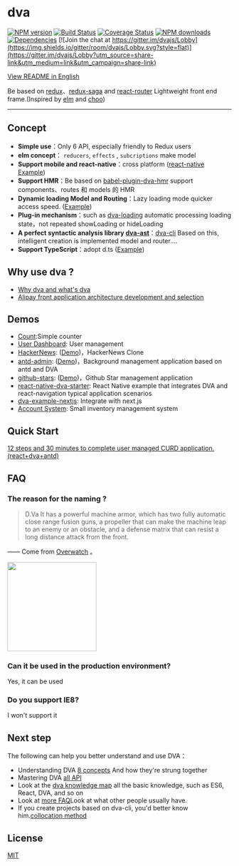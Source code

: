 # dva

[![NPM version](https://img.shields.io/npm/v/dva.svg?style=flat)](https://npmjs.org/package/dva)
[![Build Status](https://img.shields.io/travis/dvajs/dva.svg?style=flat)](https://travis-ci.org/dvajs/dva)
[![Coverage Status](https://img.shields.io/coveralls/dvajs/dva.svg?style=flat)](https://coveralls.io/r/dvajs/dva)
[![NPM downloads](http://img.shields.io/npm/dm/dva.svg?style=flat)](https://npmjs.org/package/dva)
[![Dependencies](https://david-dm.org/dvajs/dva/status.svg)](https://david-dm.org/dvajs/dva)
[![Join the chat at https://gitter.im/dvajs/Lobby](https://img.shields.io/gitter/room/dvajs/Lobby.svg?style=flat)](https://gitter.im/dvajs/Lobby?utm_source=share-link&utm_medium=link&utm_campaign=share-link)

[View README in English](README.md)

Be based on [redux](https://github.com/reactjs/redux)、[redux-saga](https://github.com/redux-saga/redux-saga) and [react-router](https://github.com/ReactTraining/react-router) Lightweight front end frame.(Inspired by [elm](http://elm-lang.org/) and [choo](https://github.com/yoshuawuyts/choo))

---

## Concept

* **Simple use**：Only 6 API, especially friendly to Redux users
* **elm concept**： `reducers`, `effects` , `subcriptions` make model
* **Support mobile and react-native**：cross platform ([react-native Example](https://github.com/sorrycc/dva-example-react-native))
* **Support HMR**：Be based on [babel-plugin-dva-hmr](https://github.com/dvajs/babel-plugin-dva-hmr) support components、routes 和 models 的 HMR
* **Dynamic loading Model and Routing**：Lazy loading mode quicker access speed. ([Example](https://github.com/dvajs/dva/blob/master/packages/dva-example-user-dashboard/src/router.js))
* **Plug-in mechanism**：such as [dva-loading](https://github.com/dvajs/dva/tree/master/packages/dva-loading) automatic processing loading state，not repeated showLoading or  hideLoading
* **A perfect syntactic analysis library [dva-ast](https://github.com/dvajs/dva-ast)**：[dva-cli](https://github.com/dvajs/dva-cli) Based on this, intelligent creation is implemented model and router....
* **Support TypeScript**：adopt d.ts ([Example](https://github.com/sorrycc/dva-boilerplate-typescript))

## Why use dva ?

* [Why dva and what's dva](https://github.com/dvajs/dva/issues/1)
* [Alipay front application architecture development and selection](https://www.github.com/sorrycc/blog/issues/6)

## Demos

* [Count](https://stackblitz.com/edit/dva-example-count):Simple counter
* [User Dashboard](https://github.com/dvajs/dva/tree/master/packages/dva-example-user-dashboard): User management
* [HackerNews](https://github.com/dvajs/dva-hackernews):  ([Demo](https://dvajs.github.io/dva-hackernews/))，HackerNews Clone
* [antd-admin](https://github.com/zuiidea/antd-admin): ([Demo](http://antd-admin.zuiidea.com/))，Background management application based on antd and DVA
* [github-stars](https://github.com/sorrycc/github-stars): ([Demo](http://sorrycc.github.io/github-stars/#/?_k=rmj86f))，Github Star management application
* [react-native-dva-starter](https://github.com/nihgwu/react-native-dva-starter): React Native example that integrates DVA and react-navigation typical application scenarios
* [dva-example-nextjs](https://github.com/dvajs/dva/tree/master/packages/dva-example-nextjs): Integrate with next.js
* [Account System](https://github.com/yvanwangl/AccountSystem.git): Small inventory management system

## Quick Start

[12 steps and 30 minutes to complete user managed CURD application. (react+dva+antd)](https://github.com/sorrycc/blog/issues/18)

## FAQ

### The reason for the naming ?

> D.Va It has a powerful machine armor, which has two fully automatic close range fusion guns, a propeller that can make the machine leap to an enemy or an obstacle, and a defense matrix that can resist a long distance attack from the front.

—— Come from [Overwatch](http://ow.blizzard.cn/heroes/dva) 。

<img src="https://zos.alipayobjects.com/rmsportal/psagSCVHOKQVqqNjjMdf.jpg" width="200" height="200" />

### Can it be used in the production environment?

Yes, it can be used

### Do you support IE8?

I won't support it

## Next step

The following can help you better understand and use DVA：

* Understanding DVA [8 concepts](https://github.com/dvajs/dva/blob/master/docs/Concepts_zh-CN.md) And how they're strung together
* Mastering DVA [ all API](https://github.com/dvajs/dva/blob/master/docs/API_zh-CN.md)
* Look at the [dva knowledge map](https://github.com/dvajs/dva-knowledgemap) all the basic knowledge, such as ES6, React, DVA, and so on
* Look at [more FAQ](https://github.com/dvajs/dva/issues?q=is%3Aissue+is%3Aclosed+label%3Afaq)Look at what other people usually have.
* If you create projects based on dva-cli, you'd better know him.[collocation method](https://github.com/sorrycc/roadhog#配置)


## License

[MIT](https://tldrlegal.com/license/mit-license)

